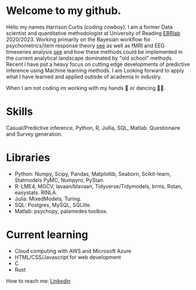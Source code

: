 # Welcome to my github.
Hello my names Harrison Curtis (coding cowboy). I am a former Data scientist and quantitative methodologist at University of Reading [EBRlab](https://github.com/ebrlab/Statistical-methods-for-research-workers-bayes-for-psychologists-and-neuroscientists) 2020/2023. Working primarily on the Bayesian workflow for psychometrics/item response theory [see](https://github.com/ebrlab/CHS_analysis_GRM) as well as fMRI and EEG timeseries analysis [see](https://github.com/ebrlab/Bayesian_MGRW_LKJ_ERP) and how these methods could be implemented in the current analytical landscape dominated by "old school" methods. Recent i have put a heavy focus on cutting edge developments of predictive inference using Machine learning methods. I am Looking forward to apply what I have learned and applied outisde of academia in industry. 

When I am not coding im working with my hands 🔨 or dancing 🕺🏻.

# Skills 
Casual/Predictive inference, Python, R, Jullia, SQL, Matlab. Questionaire and Survey generation.
 
# Libraries
- Python: Numpy, Scipy, Pandas, Matplotlib, Seaborn, Scikit-learn, Statmodels PyMC, Numpyro, PyStan.
- R: LME4, MGCV, lavaan/blavaan, Tidyverse/Tidymodels, brms, Rstan, easystats. RINLA.
- Julia: MixedModels, Turing.
- SQL: Postgres, MySQL, SQLlite.
- Matlab: psychopy, palamedes toolbox.

# Current learning 
- Cloud computing with AWS and Microsoft Azure
- HTML/CSS/Javascript for web development
- C
- Rust

How to reach me: 
                [Linkedin](https://www.linkedin.com/in/harrison-curtis-a2a0b41b5?lipi=urn%3Ali%3Apage%3Ad_flagship3_profile_view_base_contact_details%3BxxoPP6VuSP6Agi6EwTxieQ%3D%3D)


<!---
HPCurtis/HPCurtis is a ✨ special ✨ repository because its `README.md` (this file) appears on your GitHub profile.
You can click the Preview link to take a look at your changes.
--->
